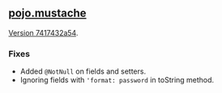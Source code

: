 ## [pojo.mustache](pojo.mustache)

[Version 7417432a54](https://github.com/OpenAPITools/openapi-generator/blob/7417432a54124988efdffad3725a631694e34c85/modules/openapi-generator/src/main/resources/Java/pojo.mustache).

### Fixes

- Added `@NotNull` on fields and setters.
- Ignoring fields with `'format: password` in toString method.